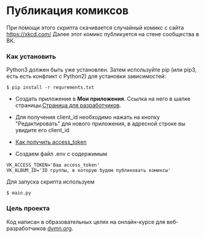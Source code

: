 # Публикация комиксов

При помощи этого скрипта скачивается случайный комикс с сайта https://xkcd.com/
Далее этот комикс публикуется на стене сообщества в ВК.

### Как установить
Python3 должен быть уже установлен. Затем используйте pip 
(или pip3, есть есть конфликт с Python2) для установки зависимостей:
```
$ pip install -r requrements.txt
```
- Создать приложение в **Мои приложения**. Ссылка на него в шапке страницы.[Страница для разработчиков](https://vk.com/dev).


- Для получения client_id необходимо нажать на кнопку "Редактировать" для нового приложения, 
в адресной строке вы увидите его client_id

- [Как получить access_token](https://vk.com/dev/implicit_flow_user)

- Создаем файл .env с содержимым
```
VK_ACCESS_TOKEN='Ваш access_token'
VK_ALBUM_ID='ID группы, в которую будем публиковать комиксы'
```

Для запуска скрипта используем
```
$ main.py
```
### Цель проекта

Код написан в образовательных целях на онлайн-курсе для веб-разработчиков [dvmn.org](https://dvmn.org/).
